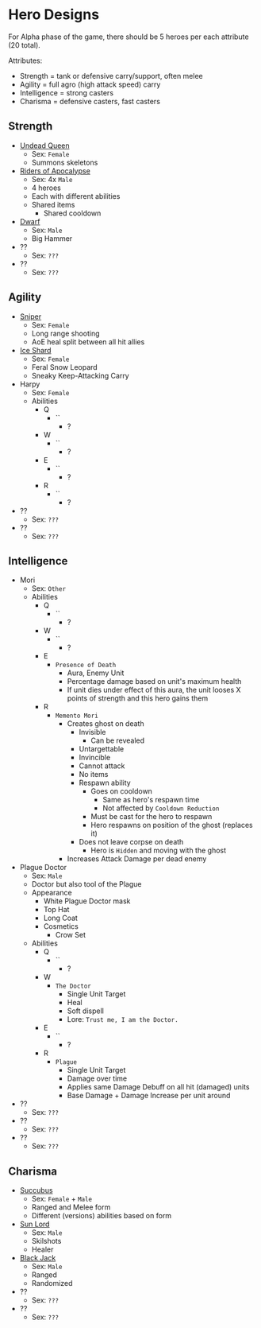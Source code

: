 # Hero Designs

For Alpha phase of the game, there should be 5 heroes per each attribute (20 total).

Attributes:
- Strength = tank or defensive carry/support, often melee
- Agility = full agro (high attack speed) carry
- Intelligence = strong casters
- Charisma = defensive casters, fast casters

## Strength
- [Undead Queen](Undead_Queen.md)
  - Sex: `Female`
  - Summons skeletons
- [Riders of Apocalypse](Riders_of_Apocalypse.md)
  - Sex: 4x `Male`
  - 4 heroes
  - Each with different abilities
  - Shared items
    - Shared cooldown
- [Dwarf](Dwarf.md)
  - Sex: `Male`
  - Big Hammer
- ??
  - Sex: `???`
- ??
  - Sex: `???`

## Agility
- [Sniper](Sniper.md)
  - Sex: `Female`
  - Long range shooting
  - AoE heal split between all hit allies
- [Ice Shard](Ice_Shard.md)
  - Sex: `Female`
  - Feral Snow Leopard
  - Sneaky Keep-Attacking Carry
- Harpy
  - Sex: `Female`
  - Abilities
    - Q
      - ``
        - ?
    - W
      - ``
        - ?
    - E
      - ``
        - ?
    - R
      - ``
        - ?
- ??
  - Sex: `???`
- ??
  - Sex: `???`

## Intelligence
- Mori
  - Sex: `Other`
  - Abilities
    - Q
      - ``
        - ?
    - W
      - ``
        - ?
    - E
      - `Presence of Death`
        - Aura, Enemy Unit
        - Percentage damage based on unit's maximum health
        - If unit dies under effect of this aura, the unit looses X points of strength and this hero gains them
    - R
      - `Memento Mori`
        - Creates ghost on death
          - Invisible
            - Can be revealed
          - Untargettable
          - Invincible
          - Cannot attack
          - No items
          - Respawn ability
            - Goes on cooldown
              - Same as hero's respawn time
              - Not affected by `Cooldown Reduction`
            - Must be cast for the hero to respawn
            - Hero respawns on position of the ghost (replaces it)
          - Does not leave corpse on death
            - Hero is `Hidden` and moving with the ghost
        - Increases Attack Damage per dead enemy
- Plague Doctor
  - Sex: `Male`
  - Doctor but also tool of the Plague
  - Appearance
    - White Plague Doctor mask
    - Top Hat
    - Long Coat
    - Cosmetics
      - Crow Set
  - Abilities
    - Q
      - ``
        - ?
    - W
      - `The Doctor`
        - Single Unit Target
        - Heal
        - Soft dispell
        - Lore: `Trust me, I am the Doctor.`
    - E
      - ``
        - ?
    - R
      - `Plague`
        - Single Unit Target
        - Damage over time
        - Applies same Damage Debuff on all hit (damaged) units
        - Base Damage + Damage Increase per unit around
- ??
  - Sex: `???`
- ??
  - Sex: `???`
- ??
  - Sex: `???`

## Charisma
- [Succubus](Succubus.md)
  - Sex: `Female` + `Male`
  - Ranged and Melee form
  - Different (versions) abilities based on form
- [Sun Lord](Sun_Lord.md)
  - Sex: `Male`
  - Skilshots
  - Healer
- [Black Jack](Black_Jack.md)
  - Sex: `Male`
  - Ranged
  - Randomized
- ??
  - Sex: `???`
- ??
  - Sex: `???`
